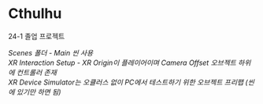 # Cthulhu
 24-1 졸업 프로젝트
	
 *Scenes 폴더 - Main 씬 사용 <br/>
 XR Interaction Setup - XR Origin이 플레이어이며 Camera Offset 오브젝트 하위에 컨트롤러 존재 <br/>
 XR Device Simulator는 오큘러스 없이 PC에서 테스트하기 위한 오브젝트 프리팹 (씬에 있기만 하면 됨)*

